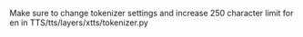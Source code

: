 Make sure to change tokenizer settings and increase 250 character limit for en in TTS/tts/layers/xtts/tokenizer.py

